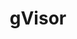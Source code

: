 ---
codehost: https://github.com/google/gvisor
logohandle: google_gvisor
sort: gvisor
title: gVisor
website: https://github.com/google/gvisor
---